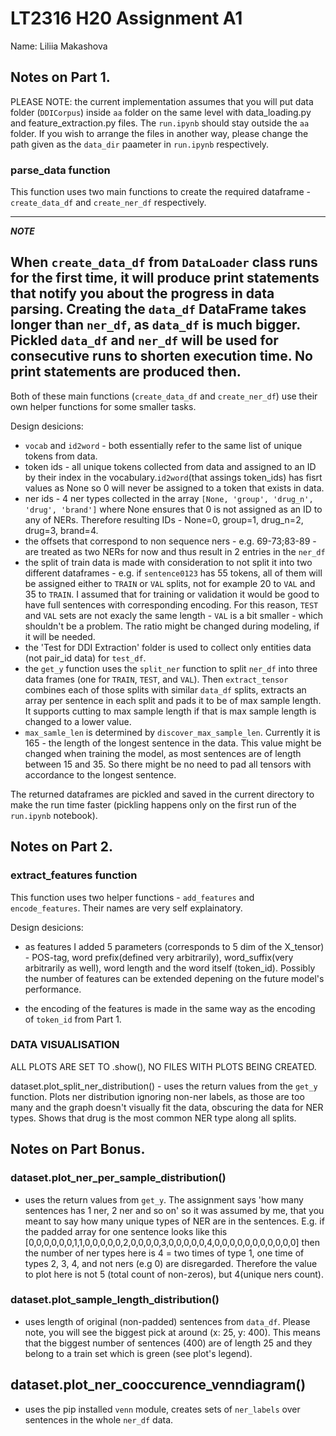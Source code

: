 # LT2316 H20 Assignment A1

Name: Liliia Makashova

## Notes on Part 1.

PLEASE NOTE: the current implementation assumes that you will put data folder (`DDICorpus`) inside `aa` folder on the same level with data_loading.py and feature_extraction.py files. The `run.ipynb` should stay outside the `aa` folder. If you wish to arrange the files in another way, please change the path given as the `data_dir` paameter in `run.ipynb` respectively.

### parse_data function

This function uses two main functions to create the required dataframe - `create_data_df` and `create_ner_df` respectively.

---
***NOTE***

When `create_data_df` from `DataLoader` class runs for the first time, it will produce print statements that notify you about the progress in data parsing. Creating the `data_df` DataFrame takes longer than `ner_df`, as `data_df` is much bigger. Pickled `data_df` and `ner_df` will be used for consecutive runs to shorten execution time. No print statements are produced then.
---

Both of these main functions (`create_data_df` and `create_ner_df`) use their own helper functions for some smaller tasks. 

Design desicions:

- `vocab` and `id2word` - both essentially refer to the same list of unique tokens from data. 
- token ids - all unique tokens collected from data and assigned to an ID by their index in the vocabulary.`id2word`(that assings token_ids) has fisrt values as None so 0 will never be assigned to a token that exists in data.
- ner ids - 4 ner types collected in the array `[None, 'group', 'drug_n', 'drug', 'brand']` where None ensures that 0 is not assigned as an ID to any of NERs. Therefore resulting IDs - None=0, group=1, drug_n=2, drug=3, brand=4.
- the offsets that correspond to non sequence ners - e.g. 69-73;83-89 - are treated as two NERs for now and thus result in 2 entries in the `ner_df`
- the split of train data is made with consideration to not split it into two different dataframes - e.g. if `sentence0123` has 55 tokens, all of them will be assigned either to `TRAIN` or `VAL` splits, not for example 20 to `VAL` and 35 to `TRAIN`. I assumed that for training or validation it would be good to have full sentences with corresponding encoding. For this reason, `TEST` and `VAL` sets are not exacly the same length - `VAL` is a bit smaller - which shouldn't be a problem. The ratio might be changed during modeling, if it will be needed. 
- the 'Test for DDI Extraction' folder is used to collect only entities data (not pair_id data) for `test_df`. 
- the `get_y` function uses the `split_ner` function to split `ner_df` into three data frames (one for `TRAIN`, `TEST`, and `VAL`). Then `extract_tensor` combines each of those splits with similar `data_df` splits, extracts an array per sentence in each split and pads it to be of max sample length. It supports cutting to max sample length if that is max sample length is changed to a lower value.
- `max_samle_len` is determined by `discover_max_sample_len`. Currently it is 165 - the length of the longest sentence in the data. This value might be changed when training the model, as most sentences are of length between 15 and 35. So there might be no need to pad all tensors with accordance to the longest sentence. 
 
The returned dataframes are pickled and saved in the current directory to make the run time faster (pickling happens only on the first run of the `run.ipynb` notebook).

## Notes on Part 2.

### extract_features function

This function uses two helper functions - `add_features` and `encode_features`. Their names are very self explainatory.

Design desicions:

- as features I added 5 parameters (corresponds to 5 dim of the X_tensor) - POS-tag, word prefix(defined very arbitrarily), word_suffix(very arbitrarily as well), word length and the word itself (token_id). Possibly the number of features can be extended depening on the future model's performance. 

- the encoding of the features is made in the same way as the encoding of `token_id` from Part 1.

### DATA VISUALISATION

ALL PLOTS ARE SET TO .show(), NO FILES WITH PLOTS BEING CREATED.

dataset.plot_split_ner_distribution() - uses the return values from the `get_y` function. Plots ner distribution ignoring non-ner labels, as those are too many and the graph doesn't visually fit the data, obscuring the data for NER types. Shows that drug is the most common NER type along all splits.

## Notes on Part Bonus.

### dataset.plot_ner_per_sample_distribution() 
- uses the return values from `get_y`. The assignment says 'how many sentences has 1 ner, 2 ner and so on' so it was assumed by me, that you meant to say how many unique types of NER are in the sentences. E.g. if the padded array for one sentence looks like this [0,0,0,0,0,0,1,1,0,0,0,0,0,2,0,0,0,0,3,0,0,0,0,0,4,0,0,0,0,0,0,0,0,0,0,0] then the number of ner types here is 4 = two times of type 1, one time of types 2, 3, 4, and not ners (e.g 0) are disregarded. Therefore the value to plot here is not 5 (total count of non-zeros), but 4(unique ners count).

### dataset.plot_sample_length_distribution() 
- uses length of original (non-padded) sentences from `data_df`. Please note, you will see the biggest pick at around (x: 25, y: 400). This means that the biggest number of sentences (400) are of length 25 and they belong to a train set which is green (see plot's legend).

## dataset.plot_ner_cooccurence_venndiagram() 
- uses the pip installed `venn` module, creates sets of `ner_labels` over sentences in the whole `ner_df` data. 
